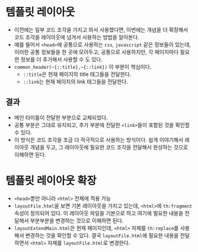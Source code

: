 # 템플릿 레이아웃
- 이전에는 일부 코드 조각을 가지고 와서 사용했다면, 이번에는 개념을 더 확장해서 코드 조각을 레이아웃에 넘겨서 사용하는 방법을 알아본다.
- 예를 들어서 `<head>`에 공통으로 사용하는 `css`, `javascript` 같은 정보들이 있는데, 이러한 공통 정보들을
한 곳에 모아두고, 공통으로 사용하지만, 각 페이지마다 필요한 정보를 더 추가해서 사용할 수 도 있다.
- `common_header(~{::title},~{::link})` 이 부분이 핵심이다.
    - `::title`은 현재 페이지의 title 태그들을 전달한다.
    - `::link`는 현재 페이지의 link 태그들을 전달한다.

## 결과
- 메인 타이틀이 전달한 부분으로 교체되었다.
- 공통 부분은 그대로 유지되고, 추가 부분에 전달한 `<link>`들이 포함된 것을 확인할 수 있다.
- 이 방식은 코드 조각을 조금 더 적극적으로 사용하는 방식이다. 쉽게 이야기해서 레이아웃 개념을 두고,
그 레이아웃에 필요한 코드 조각을 전달해서 완성하는 것으로 이해하면 된다.

# 템플릿 레이아웃 확장
- `<head>`뿐만 아니라 `<html>` 전체에 적용 가능
- `layoutFile.html`을 보면 기본 레이아웃을 가지고 있는데, `<html>`에 `th:fragment` 속성이 정의되어 있다.
이 레이아웃 파일을 기본으로 하고 여기에 필요한 내용을 전달해서 부분부분을 변경하는 것으로 이해하면 된다.
- `layoutExtendMain.html`은 현재 페이지인데, `<html>` 자체를 `th:replace`를 사용해서 변경하는 것을 확인할 수 있다.
결국 `layoutFile.html`에 필요한 내용을 전달하면서 `<html>` 자체를 `layoutFile.html`로 변경한다.
